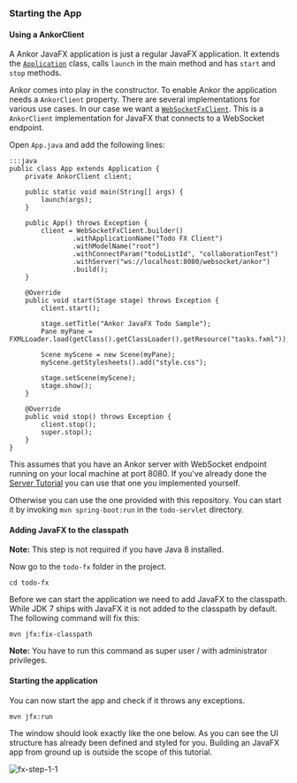 ### Starting the App

#### Using a AnkorClient

A Ankor JavaFX application is just a regular JavaFX application. 
It extends the [`Application`][3] class, calls `launch` in the main method and has `start` and `stop` methods.

Ankor comes into play in the constructor. 
To enable Ankor the application needs a `AnkorClient` property. 
There are several implementations for various use cases. 
In our case we want a [`WebSocketFxClient`][1].
This is a `AnkorClient` implementation for JavaFX that connects to a WebSocket endpoint.

Open `App.java` and add the following lines:

    :::java
    public class App extends Application {
        private AnkorClient client;
    
        public static void main(String[] args) {
            launch(args);
        }
    
        public App() throws Exception {
            client = WebSocketFxClient.builder()
                    .withApplicationName("Todo FX Client")
                    .withModelName("root")
                    .withConnectParam("todoListId", "collaborationTest")
                    .withServer("ws://localhost:8080/websocket/ankor")
                    .build();
        }
    
        @Override
        public void start(Stage stage) throws Exception {
            client.start();
    
            stage.setTitle("Ankor JavaFX Todo Sample");
            Pane myPane = FXMLLoader.load(getClass().getClassLoader().getResource("tasks.fxml"));
    
            Scene myScene = new Scene(myPane);
            myScene.getStylesheets().add("style.css");
    
            stage.setScene(myScene);
            stage.show();
        }
    
        @Override
        public void stop() throws Exception {
            client.stop();
            super.stop();
        }
    }

This assumes that you have an Ankor server with WebSocket endpoint running on your local machine at port 8080.
If you've already done the [Server Tutorial][servertutorial] you can use that one you implemented yourself.

Otherwise you can use the one provided with this repository.
You can start it by invoking `mvn spring-boot:run` in the `todo-servlet` directory.

#### Adding JavaFX to the classpath

<div class="alert alert-info">
    <strong>Note:</strong>
    This step is not required if you have Java 8 installed.
</div>

Now go to the `todo-fx` folder in the project.

    cd todo-fx

Before we can start the application we need to add JavaFX to the classpath.
While JDK 7 ships with JavaFX it is not added to the classpath by default.
The following command will fix this:

    mvn jfx:fix-classpath

<div class="alert alert-info">
    <strong>Note:</strong>
    You have to run this command as super user / with administrator privileges.
</div>

#### Starting the application

You can now start the app and check if it throws any exceptions.

    mvn jfx:run

The window should look exactly like the one below. As you can see the UI structure has already been defined and
styled for you. Building an JavaFX app from ground up is outside the scope of this tutorial.

![fx-step-1-1](http://ankor.io/static/images/tutorial/fx-step-1-1.png)

[1]: http://ankor.io/javadoc/at/irian/ankor/system/WebSocketFxClient.html
[servertutorial]: http://ankor.io/tutorials/server
[3]: http://docs.oracle.com/javafx/2/api/javafx/application/Application.html
